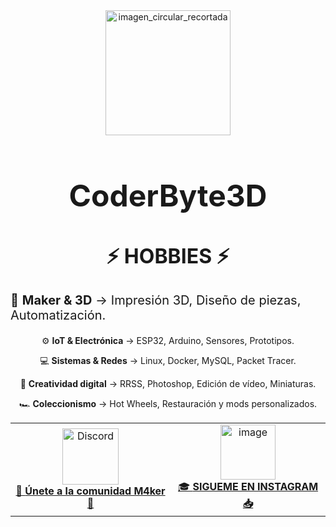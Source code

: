 <div align="center">
<img width="200" height="200" alt="imagen_circular_recortada" src="https://github.com/user-attachments/assets/43ba5c49-290d-4113-b3e7-65688dce5238" />


<h1 style="font-size:48px;">CoderByte3D</h1>

<h2 style="font-size:32px;">⚡ HOBBIES ⚡</h2>

<p style="font-size:20px; text-align:left;">
🧩 <b>Maker & 3D</b> → Impresión 3D, Diseño de piezas, Automatización.<br>
  
⚙️ <b>IoT & Electrónica</b> → ESP32, Arduino, Sensores, Prototipos.<br>

💻 <b>Sistemas & Redes</b> → Linux, Docker, MySQL, Packet Tracer.<br>

🎨 <b>Creatividad digital</b> → RRSS, Photoshop, Edición de vídeo, Miniaturas.<br>

🏎️ <b>Coleccionismo</b> → Hot Wheels, Restauración y mods personalizados.
</p>

</div>




<div align="center">
  <table>
    <tr>
      <td align="center">
        <a href="https://discord.gg/VvvpDPWtp">
          <img src="https://github.com/user-attachments/assets/39be7be2-f95e-4aa0-b667-c993638a29e2" width="90" height="90" alt="Discord" />
          <br/>
          🧠 <b>Únete a la comunidad M4ker👥</b>
        </a>
      </td>
      <td align="center">
        <a href="https://www.instagram.com/coderbyte3d/">
          <img width="88" height="88" alt="image" src="https://github.com/user-attachments/assets/3e062a2f-c786-4982-b268-854f76f8f736" />
          <br/>
          🎓 <b>SIGUEME EN INSTAGRAM📥</b>
        </a>
      </td>
    </tr>
  </table>
</div>



